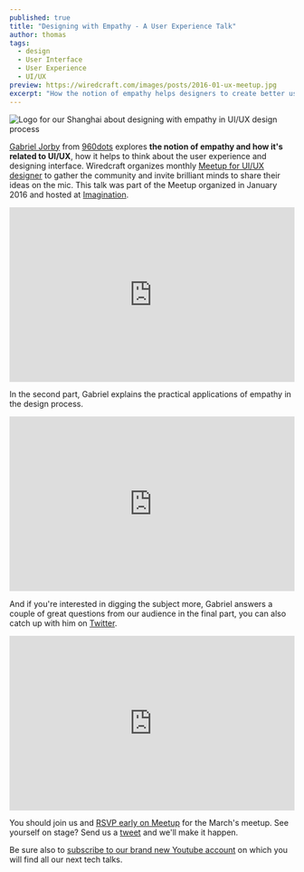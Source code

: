 ```yaml
---
published: true
title: "Designing with Empathy - A User Experience Talk"
author: thomas
tags:
  - design
  - User Interface
  - User Experience
  - UI/UX
preview: https://wiredcraft.com/images/posts/2016-01-ux-meetup.jpg
excerpt: "How the notion of empathy helps designers to create better user interfaces and improved user experiences"
---
```


![Logo for our Shanghai about designing with empathy in UI/UX design process](https://wiredcraft.com/images/posts/2016-01-ux-meetup.jpg)

[Gabriel Jorby](https://www.linkedin.com/in/gabrieljorby) from [960dots](http://960dots.com/) explores **the notion of empathy and how it's related to UI/UX**, how it helps to think about the user experience and designing interface. Wiredcraft organizes monthly [Meetup for UI/UX designer](http://www.meetup.com/Shanghai-UI-UX-Designers-Meetup/) to gather the community and invite brilliant minds to share their ideas on the mic. This talk was part of the Meetup organized in January 2016 and hosted at [Imagination](https://shanghai.imagination.com).


<div style="position: relative;padding-bottom: 56.25%;padding-top: 25px;height: 0;">
  <iframe style="position: absolute;top: 0;left: 0;width: 100%;height: 100%;" width="560" height="315" src="https://www.youtube.com/embed/NrkNQ--rh5U" frameborder="0" allowfullscreen></iframe>
</div>


In the second part, Gabriel explains the practical applications of empathy in the design process.


<div style="position: relative;padding-bottom: 56.25%;padding-top: 25px;height: 0;">
  <iframe style="position: absolute;top: 0;left: 0;width: 100%;height: 100%;" width="560" height="315" src="https://www.youtube.com/embed/KRILzJ0wN5Y" frameborder="0" allowfullscreen></iframe>
</div>


And if you're interested in digging the subject more, Gabriel answers a couple of great questions from our audience in the final part, you can also catch up with him on [Twitter](https://twitter.com/gabyu).


<div style="position: relative;padding-bottom: 56.25%;padding-top: 25px;height: 0;">
  <iframe style="position: absolute;top: 0;left: 0;width: 100%;height: 100%;" width="560" height="315" src="https://www.youtube.com/embed/1kN1CF3rLH0" frameborder="0" allowfullscreen></iframe>
</div>


You should join us and [RSVP early on Meetup](http://www.meetup.com/Shanghai-UI-UX-Designers-Meetup/) for the March's meetup. See yourself on stage? Send us a [tweet](https://twitter.com/wiredcraft) and we'll make it happen. 

Be sure also to [subscribe to our brand new Youtube account](https://www.youtube.com/channel/UCvFAekDfG_dL2Kcbq-vrPXQ) on which you will find all our next tech talks.
